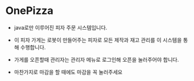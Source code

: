 # OnePizza

- java로만 이루어진 피자 주문 시스템입니다.
- 이 피자 가게는 로봇이 만들어주는 피자로 모든 제작과 재고 관리를 이 시스템을 통해 수행합니다.

- 가게를 오픈할때 관리자는 관리자 메뉴로 로그인해 오픈을 눌러주어야 합니다.
- 마찬가지로 마감을 할 때에도 마감을 꼭 눌러주세요

